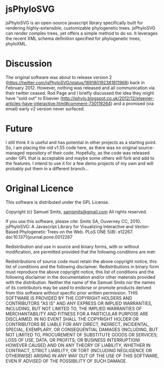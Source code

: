 jsPhyloSVG
==========

jsPhyloSVG is an open-source javascript library specifically built for rendering highly-extensible, customizable phylogenetic trees.  jsPhyloSVG can render complex trees, yet offers a simple method to do so. It leverages the recent XML schema definition specified for phylogenetic trees, phyloXML.

Discussion
==========
The original software was about to release version 2 (https://twitter.com/jsPhyloSVG/status/169180192361811968) back in February 2012. However, nothing was released and all communication via their twitter ceased. Rod Page and I briefly discussed the idea they might have "sold out" to Elsevier (http://iphylo.blogspot.co.uk/2012/12/elsevier-articles-have-interactive.html#comment-730119264) and a promised (via email) early v2 version never surfaced.

Future
======
I still think it is useful and has potential in other projects as a starting point. So, I am placing the old v1.55 code here, as there was no original source-managed repository of their code. Hopefully, as the code was released under GPL that is acceptable and maybe some others will fork and add to the features. I intend to use it for a few demo projects of my own and will probably put them in a different branch...




Original Licence
================

This software is distributed under the GPL License.

Copyright (c) Samuel Smits, samsmits@gmail.com
All rights reserved.

If you use this software, please cite:
Smits SA, Ouverney CC, 2010. jsPhyloSVG: A Javascript Library for Visualizing Interactive and Vector-Based Phylogenetic Trees on the Web. 
PLoS ONE 5(8): e12267. doi:10.1371/journal.pone.0012267


Redistribution and use in source and binary forms, with or without modification, are permitted provided that the following conditions are met:

Redistributions of source code must retain the above copyright notice, this list of conditions and the following disclaimer.
Redistributions in binary form must reproduce the above copyright notice, this list of conditions and the following disclaimer in the documentation and/or other materials provided with the distribution.
Neither the name of the Samuel Smits nor the names of its contributors may be used to endorse or promote products derived from this software without specific prior written permission.
THIS SOFTWARE IS PROVIDED BY THE COPYRIGHT HOLDERS AND CONTRIBUTORS "AS IS" AND ANY EXPRESS OR IMPLIED WARRANTIES, INCLUDING, BUT NOT LIMITED TO, THE IMPLIED WARRANTIES OF MERCHANTABILITY AND FITNESS FOR A PARTICULAR PURPOSE ARE DISCLAIMED. IN NO EVENT SHALL THE COPYRIGHT HOLDER OR CONTRIBUTORS BE LIABLE FOR ANY DIRECT, INDIRECT, INCIDENTAL, SPECIAL, EXEMPLARY, OR CONSEQUENTIAL DAMAGES (INCLUDING, BUT NOT LIMITED TO, PROCUREMENT OF SUBSTITUTE GOODS OR SERVICES; LOSS OF USE, DATA, OR PROFITS; OR BUSINESS INTERRUPTION) HOWEVER CAUSED AND ON ANY THEORY OF LIABILITY, WHETHER IN CONTRACT, STRICT LIABILITY, OR TORT (INCLUDING NEGLIGENCE OR OTHERWISE) ARISING IN ANY WAY OUT OF THE USE OF THIS SOFTWARE, EVEN IF ADVISED OF THE POSSIBILITY OF SUCH DAMAGE.
